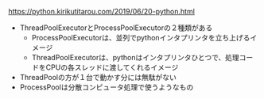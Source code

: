 https://python.kirikutitarou.com/2019/06/20-python.html

* ThreadPoolExecutorとProcessPoolExecutorの２種類がある
    * ProcessPoolExecutorは、並列でpythonインタプリンタを立ち上げるイメージ
    * ThreadPoolExecutorは、pythonはインタプリンタひとつで、処理コードをCPUの各スレッドに渡してくれるイメージ
* ThreadPoolの方が１台で動かす分には無駄がない
* ProcessPoolは分散コンピュータ処理で使うようなもの
